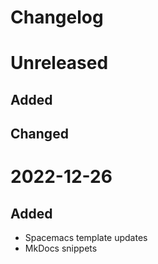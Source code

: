 # Changelog

# Unreleased
## Added

## Changed

# 2022-12-26
## Added
* Spacemacs template updates
* MkDocs snippets
